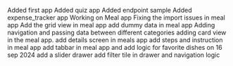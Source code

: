 Added first app
Added quiz app
Added endpoint sample
Added expense_tracker app
Working on Meal app
Fixing the import issues in meal app
Add the grid view in meal app
add dummy data in meal app
Adding navigation and passing data between different categories
adding card view in the meal app.
add details screen in meals app
add steps and instruction in meal app
add tabbar in meal app and add logic for favorite dishes on 16 sep 2024
add a slider drawer
add filter tile in drawer and navigation logic
